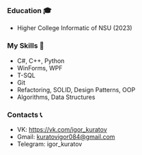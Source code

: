 ### Education 🎓
 - Higher College Informatic of NSU (2023) 

### My Skills 🧠
 - C#, C++, Python
 - WinForms, WPF
 - T-SQL
 - Git
 - Refactoring, SOLID, Design Patterns, OOP
 - Algorithms, Data Structures

### Contacts 📞
 - VK: https://vk.com/igor_kuratov
 - Gmail: kuratovigor084@gmail.com
 - Telegram: igor_kuratov
